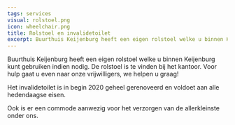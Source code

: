 ```yaml
---
tags: services
visual: rolstoel.png
icon: wheelchair.png
title: Rolstoel en invalidetoilet
excerpt: Buurthuis Keijenburg heeft een eigen rolstoel welke u binnen Keijenburg kunt gebruiken indien nodig. Ook is er een geheel gerenoveerde invalidetoilet aanwezig. 
---
```


Buurthuis Keijenburg heeft een eigen rolstoel welke u binnen Keijenburg kunt gebruiken indien nodig.
De rolstoel is te vinden bij het kantoor. Voor hulp gaat u even naar onze vrijwilligers, we helpen u graag!

Het invalidetoilet is in begin 2020 geheel gerenoveerd en voldoet aan alle hedendaagse eisen. 

Ook is er een commode aanwezig voor het verzorgen van de allerkleinste onder ons.
